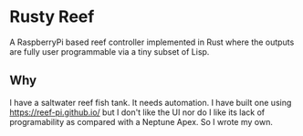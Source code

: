 # Rusty Reef

A RaspberryPi based reef controller implemented in Rust where the outputs are fully user programmable via a tiny subset of Lisp.

## Why

I have a saltwater reef fish tank. It needs automation. I have built one using https://reef-pi.github.io/ but I don't like the UI nor do I like its lack of programability as compared with a Neptune Apex. So I wrote my own.

